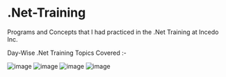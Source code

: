 # .Net-Training
Programs and Concepts that I had practiced in the .Net Training at Incedo Inc.

Day-Wise .Net Training Topics Covered :-



![image](https://user-images.githubusercontent.com/44071644/158123294-0f81b610-cd22-420f-910f-f5a7e024fb4e.png)
![image](https://user-images.githubusercontent.com/44071644/158123458-fb3819d8-8dc3-4e5f-9f34-87668b704b83.png)
![image](https://user-images.githubusercontent.com/44071644/158123480-f7ec7827-03af-4b4c-9b0d-899e65d06ff7.png)
![image](https://user-images.githubusercontent.com/44071644/158123497-6688e163-0bc1-4f57-8ed5-1d194863b77d.png)
